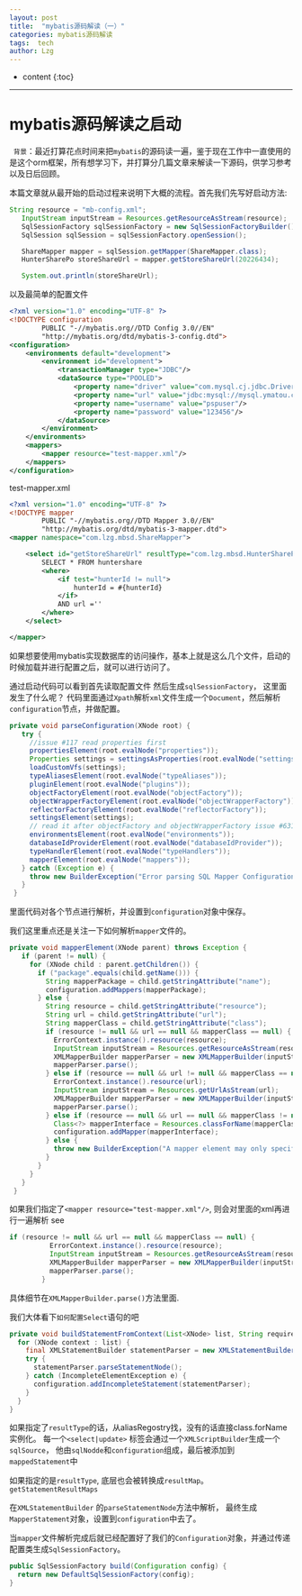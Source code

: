 ```yaml
---
layout: post
title:  "mybatis源码解读（一）"
categories: mybatis源码解读
tags:  tech
author: Lzg
---
```


* content
{:toc}

---

# mybatis源码解读之启动

` 背景`：最近打算花点时间来把`mybatis`的源码读一遍，鉴于现在工作中一直使用的是这个orm框架，所有想学习下，并打算分几篇文章来解读一下源码，供学习参考以及日后回顾。

本篇文章就从最开始的启动过程来说明下大概的流程。首先我们先写好启动方法:
```java
String resource = "mb-config.xml";
   InputStream inputStream = Resources.getResourceAsStream(resource);
   SqlSessionFactory sqlSessionFactory = new SqlSessionFactoryBuilder().build(inputStream);
   SqlSession sqlSession = sqlSessionFactory.openSession();

   ShareMapper mapper = sqlSession.getMapper(ShareMapper.class);
   HunterSharePo storeShareUrl = mapper.getStoreShareUrl(20226434);

   System.out.println(storeShareUrl);

```
以及最简单的配置文件
```xml
<?xml version="1.0" encoding="UTF-8" ?>
<!DOCTYPE configuration
        PUBLIC "-//mybatis.org//DTD Config 3.0//EN"
        "http://mybatis.org/dtd/mybatis-3-config.dtd">
<configuration>
    <environments default="development">
        <environment id="development">
            <transactionManager type="JDBC"/>
            <dataSource type="POOLED">
                <property name="driver" value="com.mysql.cj.jdbc.Driver"/>
                <property name="url" value="jdbc:mysql://mysql.ymatou.com:30001/pspsellerdb?useSSL=false"/>
                <property name="username" value="pspuser"/>
                <property name="password" value="123456"/>
            </dataSource>
        </environment>
    </environments>
    <mappers>
        <mapper resource="test-mapper.xml"/>
    </mappers>
</configuration>

```

test-mapper.xml
```xml
<?xml version="1.0" encoding="UTF-8" ?>
<!DOCTYPE mapper
        PUBLIC "-//mybatis.org//DTD Mapper 3.0//EN"
        "http://mybatis.org/dtd/mybatis-3-mapper.dtd">
<mapper namespace="com.lzg.mbsd.ShareMapper">

    <select id="getStoreShareUrl" resultType="com.lzg.mbsd.HunterSharePo">
        SELECT * FROM huntershare
        <where>
            <if test="hunterId != null">
                hunterId = #{hunterId}
            </if>
            AND url =''
        </where>
    </select>

</mapper>

```

如果想要使用mybatis实现数据库的访问操作，基本上就是这么几个文件，启动的时候加载并进行配置之后，就可以进行访问了。

通过启动代码可以看到首先读取配置文件 然后生成`sqlSessionFactory`， 这里面发生了什么呢？
代码里面通过`Xpath`解析`xml`文件生成一个`Document`，然后解析`configuration`节点，并做配置。
```java
private void parseConfiguration(XNode root) {
   try {
     //issue #117 read properties first
     propertiesElement(root.evalNode("properties"));
     Properties settings = settingsAsProperties(root.evalNode("settings"));
     loadCustomVfs(settings);
     typeAliasesElement(root.evalNode("typeAliases"));
     pluginElement(root.evalNode("plugins"));
     objectFactoryElement(root.evalNode("objectFactory"));
     objectWrapperFactoryElement(root.evalNode("objectWrapperFactory"));
     reflectorFactoryElement(root.evalNode("reflectorFactory"));
     settingsElement(settings);
     // read it after objectFactory and objectWrapperFactory issue #631
     environmentsElement(root.evalNode("environments"));
     databaseIdProviderElement(root.evalNode("databaseIdProvider"));
     typeHandlerElement(root.evalNode("typeHandlers"));
     mapperElement(root.evalNode("mappers"));
   } catch (Exception e) {
     throw new BuilderException("Error parsing SQL Mapper Configuration. Cause: " + e, e);
   }
 }

```

里面代码对各个节点进行解析，并设置到`configuration`对象中保存。

我们这里重点还是关注一下如何解析`mapper`文件的。

```java
private void mapperElement(XNode parent) throws Exception {
   if (parent != null) {
     for (XNode child : parent.getChildren()) {
       if ("package".equals(child.getName())) {
         String mapperPackage = child.getStringAttribute("name");
         configuration.addMappers(mapperPackage);
       } else {
         String resource = child.getStringAttribute("resource");
         String url = child.getStringAttribute("url");
         String mapperClass = child.getStringAttribute("class");
         if (resource != null && url == null && mapperClass == null) {
           ErrorContext.instance().resource(resource);
           InputStream inputStream = Resources.getResourceAsStream(resource);
           XMLMapperBuilder mapperParser = new XMLMapperBuilder(inputStream, configuration, resource, configuration.getSqlFragments());
           mapperParser.parse();
         } else if (resource == null && url != null && mapperClass == null) {
           ErrorContext.instance().resource(url);
           InputStream inputStream = Resources.getUrlAsStream(url);
           XMLMapperBuilder mapperParser = new XMLMapperBuilder(inputStream, configuration, url, configuration.getSqlFragments());
           mapperParser.parse();
         } else if (resource == null && url == null && mapperClass != null) {
           Class<?> mapperInterface = Resources.classForName(mapperClass);
           configuration.addMapper(mapperInterface);
         } else {
           throw new BuilderException("A mapper element may only specify a url, resource or class, but not more than one.");
         }
       }
     }
   }
 }
 ```

 如果我们指定了`<mapper resource="test-mapper.xml"/>`, 则会对里面的xml再进行一遍解析
see
 ```java
if (resource != null && url == null && mapperClass == null) {
           ErrorContext.instance().resource(resource);
           InputStream inputStream = Resources.getResourceAsStream(resource);
           XMLMapperBuilder mapperParser = new XMLMapperBuilder(inputStream, configuration, resource, configuration.getSqlFragments());
           mapperParser.parse();
         }
 ```

具体细节在`XMLMapperBuilder.parse()`方法里面.

我们大体看下`如何配置Select`语句的吧
```java
private void buildStatementFromContext(List<XNode> list, String requiredDatabaseId) {
  for (XNode context : list) {
    final XMLStatementBuilder statementParser = new XMLStatementBuilder(configuration, builderAssistant, context, requiredDatabaseId);
    try {
      statementParser.parseStatementNode();
    } catch (IncompleteElementException e) {
      configuration.addIncompleteStatement(statementParser);
    }
  }
}
```

如果指定了`resultType`的话，从aliasRegostry找，没有的话直接class.forName实例化。
每一个`<select|update>` 标签会通过一个`XMLScriptBuilder`生成一个`sqlSource`， 他由`sqlNodde`和`configuration`组成，最后被添加到`mappedStatement`中

如果指定的是`resultType`, 底层也会被转换成`resultMap`。`getStatementResultMaps`


在`XMLStatementBuilder` 的`parseStatementNode`方法中解析， 最终生成`MapperStatement`对象，设置到`configuration`中去了。

当`mapper`文件解析完成后就已经配置好了我们的`Configuration`对象，并通过传递配置类生成`SqlSessionFactory`。
```java
public SqlSessionFactory build(Configuration config) {
  return new DefaultSqlSessionFactory(config);
}
```
